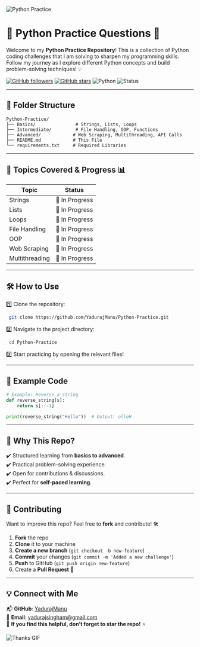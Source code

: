 ![Python Practice](https://media.giphy.com/media/QTfX9Ejfra3ZmNxh6B/giphy.gif)

# 🐍 Python Practice Questions 🚀

Welcome to my **Python Practice Repository**! This is a collection of Python coding challenges that I am solving to sharpen my programming skills. Follow my journey as I explore different Python concepts and build problem-solving techniques! 💡

[![GitHub followers](https://img.shields.io/github/followers/YadurajManu?style=social)](https://github.com/YadurajManu)
[![GitHub stars](https://img.shields.io/github/stars/YadurajManu/Python-Practice?style=social)](https://github.com/YadurajManu/Python-Practice)
![Python](https://img.shields.io/badge/Python-3.x-blue)
![Status](https://img.shields.io/badge/Progress-In%20Progress-orange)

---

## 📂 Folder Structure
```plaintext
Python-Practice/
├── Basics/               # Strings, Lists, Loops
├── Intermediate/         # File Handling, OOP, Functions
├── Advanced/            # Web Scraping, Multithreading, API Calls
├── README.md            # This File
└── requirements.txt     # Required Libraries
```

---

## 🚀 Topics Covered & Progress 📊

| Topic            | Status       |
|-----------------|-------------|
| Strings         | 🔄 In Progress |
| Lists           | 🔄 In Progress |
| Loops           | 🔄 In Progress |
| File Handling   | 🔄 In Progress |
| OOP             | 🔄 In Progress |
| Web Scraping    | 🔄 In Progress |
| Multithreading  | 🔄 In Progress |

---

## 🛠 How to Use

1️⃣ Clone the repository:
```sh
 git clone https://github.com/YadurajManu/Python-Practice.git
```

2️⃣ Navigate to the project directory:
```sh
 cd Python-Practice
```

3️⃣ Start practicing by opening the relevant files!

---

## 📌 Example Code
```python
# Example: Reverse a string
def reverse_string(s):
    return s[::-1]

print(reverse_string("Hello"))  # Output: olleH
```

---

## 🎯 Why This Repo?
✔️ Structured learning from **basics to advanced**.  
✔️ Practical problem-solving experience.  
✔️ Open for contributions & discussions.  
✔️ Perfect for **self-paced learning**.  

---

## 🤝 Contributing
Want to improve this repo? Feel free to **fork** and contribute! 🛠️

1. **Fork** the repo
2. **Clone** it to your machine
3. **Create a new branch** (`git checkout -b new-feature`)
4. **Commit** your changes (`git commit -m 'Added a new challenge'`)
5. **Push** to GitHub (`git push origin new-feature`)
6. Create a **Pull Request** 🚀

---

## 💡 Connect with Me
📬 **GitHub**: [YadurajManu](https://github.com/YadurajManu)  
📧 **Email**: [yadurajsingham@gmail.com](mailto:your-email@example.com)  
🌟 **If you find this helpful, don’t forget to star the repo!** ⭐

![Thanks GIF](https://media.giphy.com/media/hvRJCLFzcasrR4ia7z/giphy.gif)
